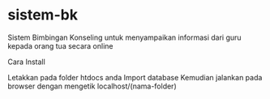 # sistem-bk
Sistem Bimbingan Konseling untuk menyampaikan informasi dari guru kepada orang tua secara online

Cara Install

Letakkan pada folder htdocs anda
Import database
Kemudian jalankan pada browser dengan mengetik localhost/(nama-folder)
